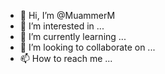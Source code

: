 - 👋 Hi, I’m @MuammerM
- 👀 I’m interested in ...
- 🌱 I’m currently learning ...
- 💞️ I’m looking to collaborate on ...
- 📫 How to reach me ...

<!---
MuammerM/MuammerM is a ✨ special ✨ repository because its `README.md` (this file) appears on your GitHub profile.
You can click the Preview link to take a look at your changes.
--->
